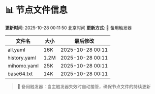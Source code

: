 # 📊 节点文件信息

**更新时间**: 2025-10-28 00:11:50 北京时间
**更新方式**: 🔄 备用触发器

| 文件名 | 大小 | 最后修改 |
|--------|------|----------|
| all.yaml | 16K | 2025-10-28 00:11 |
| history.yaml | 1.2M | 2025-10-28 00:11 |
| mihomo.yaml | 25K | 2025-10-28 00:11 |
| base64.txt | 14K | 2025-10-28 00:11 |

> 🔄 备用触发器：当主触发器失效时自动接管，确保节点文件的持续更新
